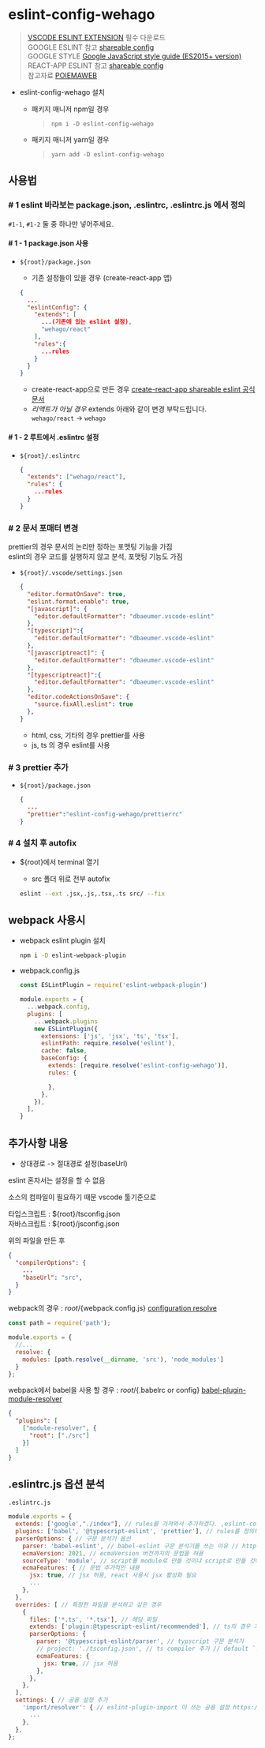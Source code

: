 # eslint-config-wehago

> [VSCODE ESLINT EXTENSION](https://marketplace.visualstudio.com/items?itemName=dbaeumer.vscode-eslint) 필수 다운로드  
> GOOGLE ESLINT 참고 [shareable config](https://github.com/google/eslint-config-google.git)  
> GOOGLE STYLE [Google JavaScript style guide (ES2015+ version)](https://google.github.io/styleguide/jsguide.html)  
> REACT-APP ESLINT 참고 [shareable config](https://www.npmjs.com/package/eslint-config-react-app)  
> 참고자료 [POIEMAWEB](https://poiemaweb.com/eslint)

- eslint-config-wehago 설치

  - 패키지 매니저 npm일 경우

    >`npm i -D eslint-config-wehago`

  - 패키지 매니저 yarn일 경우
  
    >`yarn add -D eslint-config-wehago`

## 사용법

### # 1 eslint 바라보는 package.json, .eslintrc, .eslintrc.js 에서 정의
  
  `#1-1`, `#1-2` 둘 중 하나만 넣어주세요.

#### # 1 - 1 package.json 사용

- `${root}/package.json`
  - 기존 설정들이 있을 경우 (create-react-app 앱)

  ```json
  {
    ...
    "eslintConfig": {
      "extends": [
        ...(기존에 있는 eslint 설정),
        "wehago/react"
      ],
      "rules":{
        ...rules
      }
    }
  }
  ```

  - create-react-app으로 만든 경우 [create-react-app shareable eslint 공식문서](https://create-react-app.dev/docs/setting-up-your-editor/#extending-or-replacing-the-default-eslint-config)
  - *_리액트가 아닐 경우_* extends 아래와 같이 변경 부탁드립니다.  
    `wehago/react` -> `wehago`

#### # 1 - 2 루트에서 .eslintrc 설정

- `${root}/.eslintrc`

  ```json
  {
    "extends": ["wehago/react"],
    "rules": {
      ...rules
    }
  }
  ```

### # 2 문서 포매터 변경

  prettier의 경우 문서의 논리만 정하는 포맷팅 기능을 가짐  
  eslint의 경우 코드를 실행하지 않고 분석, 포맷팅 기능도 가짐

- `${root}/.vscode/settings.json`

  ```json
  {
    "editor.formatOnSave": true,
    "eslint.format.enable": true,
    "[javascript]": {
      "editor.defaultFormatter": "dbaeumer.vscode-eslint"
    },
    "[typescript]":{
      "editor.defaultFormatter": "dbaeumer.vscode-eslint"
    },
    "[javascriptreact]": {
      "editor.defaultFormatter": "dbaeumer.vscode-eslint"
    },
    "[typescriptreact]":{
      "editor.defaultFormatter": "dbaeumer.vscode-eslint"
    },
    "editor.codeActionsOnSave": {
      "source.fixAll.eslint": true
    },
  }
  ```

  - html, css, 기타의 경우 prettier를 사용
  - js, ts 의 경우 eslint를 사용

### # 3 prettier 추가

- `${root}/package.json`

  ```json
  {
    ...
    "prettier":"eslint-config-wehago/prettierrc"
  }
  ```

### # 4 설치 후 autofix

- ${root}에서 terminal 열기
  - src 폴더 위로 전부 autofix  

  ```bash
  eslint --ext .jsx,.js,.tsx,.ts src/ --fix
  ```

## webpack 사용시

- webpack eslint plugin 설치

  ```bash
  npm i -D eslint-webpack-plugin
  ```

- webpack.config.js

  ```js
  const ESLintPlugin = require('eslint-webpack-plugin')

  module.exports = {
    ...webpack.config,
    plugins: [
      ...webpack.plugins
      new ESLintPlugin({
        extensions: ['js', 'jsx', 'ts', 'tsx'],
        eslintPath: require.resolve('eslint'),
        cache: false,
        baseConfig: {
          extends: [require.resolve('eslint-config-wehago')],
          rules: {

          },
        },
      }),
    ],
  }
  ```

## 추가사항 내용

- 상대경로 -> 절대경로 설정(baseUrl)

eslint 혼자서는 설정을 할 수 없음

소스의 컴파일이 필요하기 때문 vscode 툴기준으로

타입스크립트 : ${root}/tsconfig.json  
자바스크립트 : ${root}/jsconfig.json  

위의 파일을 만든 후

  ```json
  {
    "compilerOptions": {
      ...
      "baseUrl": "src",
    }
  }
  ```

webpack의 경우 : ${root}/${webpack.config.js}  [configuration resolve](https://webpack.js.org/configuration/resolve/)  

  ```js
  const path = require('path');

  module.exports = {
    //...
    resolve: {
      modules: [path.resolve(__dirname, 'src'), 'node_modules']
    }
  };
  ```

webpack에서 babel을 사용 할 경우 : ${root}/${.babelrc or config} [babel-plugin-module-resolver](https://www.npmjs.com/package/babel-plugin-module-resolver)

```json
{
  "plugins": [
    ["module-resolver", {
      "root": ["./src"]
    }]
  ]
}
```

## .eslintrc.js 옵션 분석

`.eslintrc.js`

```js
module.exports = {
  extends: ['google',"./index"], // rules를 가져와서 추가하겠다. ,eslint-config-${name}로 시작할 경우 `eslint-config-` 생략 가능
  plugins: ['babel', '@typescript-eslint', 'prettier'], // rules를 정의하는 구문 분석 플러그인 
  parserOptions: { // 구문 분석기 옵션
    parser: 'babel-eslint', // babel-eslint 구문 분석기를 쓰는 이유 // https://poiemaweb.com/eslint#8-babel-eslint
    ecmaVersion: 2021, // ecmaVersion 버전까지의 문법을 허용
    sourceType: 'module', // script를 module로 만들 것이냐 script로 만들 것이냐? <script type="module"/>
    ecmaFeatures: { // 문법 추가적인 내용
      jsx: true, // jsx 허용, react 사용시 jsx 활성화 필요
      ...
    },
  },
  overrides: [ // 특정한 파일을 분석하고 싶은 경우
    {
      files: ['*.ts', '*.tsx'], // 해당 파일
      extends: ['plugin:@typescript-eslint/recommended'], // ts의 경우 기존 extends와 현재 extends를 추가
      parserOptions: { 
        parser: '@typescript-eslint/parser', // typscript 구문 분석기
        // project: './tsconfig.json', // ts compiler 추가 // default `./tsconfig.json`,
        ecmaFeatures: {
          jsx: true, // jsx 허용
        },
      },
    },
  ],
  settings: { // 공용 설정 추가
    'import/resolver': { // eslint-plugin-import 이 쓰는 공용 설정 https://github.com/benmosher/eslint-plugin-import/blob/master/README.md
      ...
    },
  },
};

```
